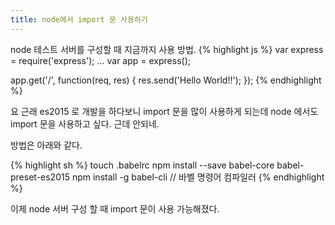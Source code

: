 ```yaml
---
title: node에서 import 문 사용하기
---
```


node 테스트 서버를 구성할 때 지금까지 사용 방법.
{% highlight js %}
var express = require('express');
...
var app = express();

app.get('/', function(req, res) {
  res.send('Hello World!!');
});
{% endhighlight %}

요 근래 es2015 로 개발을 하다보니 import 문을 많이 사용하게 되는데
node 에서도 import 문을 사용하고 싶다.
근데 안되네.

방법은 아래와 같다.

{% highlight sh %}
touch .babelrc
npm install --save babel-core babel-preset-es2015
npm install -g babel-cli // 바벨 명령어 컴파일러
{% endhighlight %}

이제 node 서버 구성 할 때 import 문이 사용 가능해졌다.
